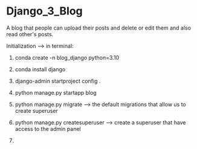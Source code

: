 # Django_3_Blog
A blog that people can upload their posts and delete or edit them and also read other's posts.

Initialization --> in terminal:
1. conda create -n blog_django python=3.10

2. conda install django

3. django-admin startproject config .

4. python manage.py startapp blog

5. python manage.py migrate --> the default migrations that allow us to create superuser

6. python manage.py createsuperuser --> create a superuser that have access to the admin panel
7. 

